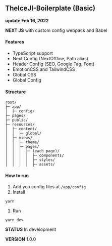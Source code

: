 ## TheIceJI-Boilerplate (Basic)
**update Feb 16, 2022**

**NEXT JS** with custom config webpack and Babel

#### Features

- TypeScript support
- Next Config (NextOffline, Path alias)
- Header Config (SEO, Google Tag, Font)
- EmotionCSS and TailwindCSS
- Global CSS
- Global Config

#### Structure

````
root/
├─ app/
│  ├─ config/
├─ pages/
├─ public/
├─ resources/
│  ├─ content/
│  │  ├─ global/
│  ├─ views/
│  │  ├─ theme/
│  │  ├─ pages/
│  │  │  ├─ (each page)/
│  │  │  │  ├─ components/
│  │  │  │  ├─ styles/
│  │  │  │  ├─ assets/
````

#### How to run

1. Add you config files at `/app/config`
2. Install
````
yarn
````
1. Run
````
yarn dev
````

**STATUS** In development

**VERSION** 1.0.0